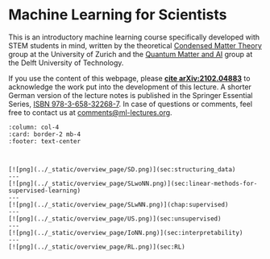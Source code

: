 <!-- Global site tag (gtag.js) - Google Analytics -->

<script async src="https://www.googletagmanager.com/gtag/js?id=G-ZLMLLKHZE0"></script>
<script>
  window.dataLayer = window.dataLayer || [];
  function gtag(){dataLayer.push(arguments);}
  gtag('js', new Date());

  gtag('config', 'G-ZLMLLKHZE0');
</script>
# Machine Learning for Scientists

This is an introductory machine learning course specifically developed with STEM students in mind,
written by the theoretical [Condensed Matter Theory](https://www.physik.uzh.ch/en/groups/neupert.html) group at the University of Zurich and the [Quantum Matter and AI](https://twitter.com/QMAI_TUDelft) group at the Delft University of Technology. 

If you use the content of this webpage, please **[cite arXiv:2102.04883](https://arxiv.org/abs/2102.04883)** to acknowledge the work put into the development of this lecture. A shorter German version of the lecture notes is published in the Springer Essential Series, [ISBN 978-3-658-32268-7](https://www.springer.com/de/book/9783658322670). In case of questions or comments, feel free to contact us at [comments@ml-lectures.org](mailto:comments@ml-lectures.org).



````{panels}
:column: col-4
:card: border-2 mb-4
:footer: text-center



[![png](../_static/overview_page/SD.png)](sec:structuring_data)
---
[![png](../_static/overview_page/SLwoNN.png)](sec:linear-methods-for-supervised-learning)
---
[![png](../_static/overview_page/SLwNN.png)](chap:supervised)
---
[![png](../_static/overview_page/US.png)](sec:unsupervised)
---
[![png](../_static/overview_page/IoNN.png)](sec:interpretability)
---
[![png](../_static/overview_page/RL.png)](sec:RL)
````
